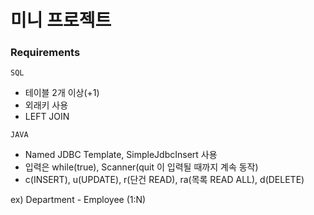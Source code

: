 # 미니 프로젝트

### Requirements
`SQL`
- 테이블 2개 이상(+1)
- 외래키 사용
- LEFT JOIN

`JAVA`
- Named JDBC Template, SimpleJdbcInsert 사용
- 입력은 while(true), Scanner(quit 이 입력될 때까지 계속 동작)
- c(INSERT), u(UPDATE), r(단건 READ), ra(목록 READ ALL), d(DELETE)

ex) Department - Employee (1:N)